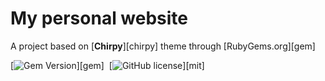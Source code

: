 # My personal website

A project based on [**Chirpy**][chirpy] theme through [RubyGems.org][gem]

[![Gem Version](https://img.shields.io/gem/v/jekyll-theme-chirpy)][gem]&nbsp;
[![GitHub license](https://img.shields.io/github/license/cotes2020/chirpy-starter.svg?color=blue)][mit]

